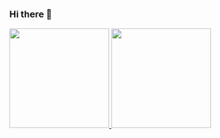 ### Hi there 👋

<div>
<a href="https://github.com/afonsofarias">
<img loading="lazy" height="180em" src="https://github-readme-stats.vercel.app/api/top-langs/?username=afonsofarias&layout=compact&langs_count=7&theme=dracula"/>
<img loading="lazy" height="180em" src="https://github-readme-stats.vercel.app/api?username=afonsofarias&show_icons=true&theme=dracula&include_all_commits=true&count_private=true"/>
</div>
<!--
**afonsofarias/afonsofarias** is a ✨ _special_ ✨ repository because its `README.md` (this file) appears on your GitHub profile.

Here are some ideas to get you started:

- 🔭 I’m currently working on ...
- 🌱 I’m currently learning ...
- 👯 I’m looking to collaborate on ...
- 🤔 I’m looking for help with ...
- 💬 Ask me about ...
- 📫 How to reach me: ...
- 😄 Pronouns: ...
- ⚡ Fun fact: ...
-->
